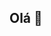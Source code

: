 ## Olá 👋

<!--
**aclara85/aclara85** is a ✨ _special_ ✨ repository because its `README.md` (this file) appears on your GitHub profile.

### My skills:

-  UI Design (User Interface)
-  UX Design (User Experience)
-  Design Gráfico (Geral)
-  Product Design

-->
